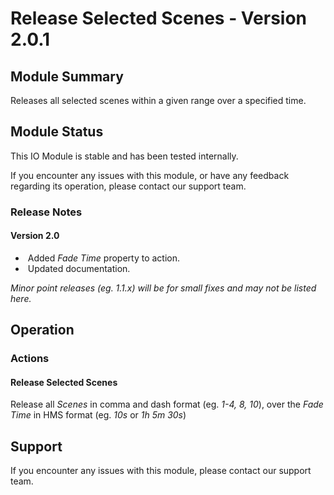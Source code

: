 # Release Selected Scenes - Version 2.0.1

[//]: # (THIS IS WHAT A COMMENT LOOKS LIKE)

## Module Summary

Releases all selected scenes within a given range over a specified time.

## Module Status

This IO Module is stable and has been tested internally.

If you encounter any issues with this module, or have any feedback regarding its operation, please contact our support team.

[//]: # (### Module Scope)
[//]: # (If important to mention explain the limitations and things this module cannot perform)

### Release Notes

#### Version 2.0

* &nbsp;Added *Fade Time* property to action.
* &nbsp;Updated documentation.

*Minor point releases (eg. 1.1.x) will be for small fixes and may not be listed here.*

[//]: # (## Requirements)
[//]: # (Mention any pre-requisites needed before setting up the module in terms of hardware, subscriptions, APIs)

[//]: # (## Configuration)
[//]: # (Mention any setup aspects the user should note that are generally done outside the Designer interface)

## Operation

[//]: # (Give all the operational details linked to using Instance Properties, Triggers, Conditions, Actions, Variables associated with the module's operation)

[//]: # (### Instance Properties)

[//]: # (Describe relevant instance properties if there are any beyond the name)

[//]: # (### Triggers)
[//]: # (An event received by the controller that can be acted upon to create a reaction)

[//]: # (### Conditions)
[//]: # (Conditions are other criteria that need to be met after a trigger to activate an Action)
### Actions
#### Release Selected Scenes

Release all *Scenes* in comma and dash format (eg. *1-4, 8, 10*), over the *Fade Time* in HMS format (eg. *10s* or *1h 5m 30s*)

[//]: # (### Variables)
[//]: # (Variables are a way of collecting numbers from inputs and using them in actions)

## Support

If you encounter any issues with this module, please contact our support team.

[//]: # (### Module Use Example)
[//]: # (If relevant to documentation give examples of module use)

[//]: # (### Further Notes)
[//]: # (Possible location for further notes, may not be used)
